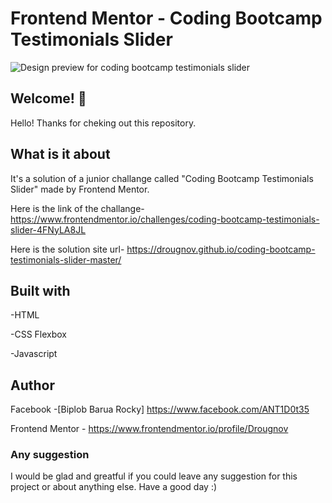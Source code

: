 # Frontend Mentor - Coding Bootcamp Testimonials Slider

![Design preview for coding bootcamp testimonials slider](./design/desktop-design.jpg)

## Welcome! 👋

Hello! Thanks for cheking out this repository.

## What is it about

It's a solution of a junior challange called "Coding Bootcamp Testimonials Slider" made by Frontend Mentor.

Here is the link of the challange-
https://www.frontendmentor.io/challenges/coding-bootcamp-testimonials-slider-4FNyLA8JL

Here is the solution site url-
https://drougnov.github.io/coding-bootcamp-testimonials-slider-master/

## Built with

-HTML

-CSS Flexbox

-Javascript

## Author

Facebook -[Biplob Barua Rocky] https://www.facebook.com/ANT1D0t35

Frontend Mentor - https://www.frontendmentor.io/profile/Drougnov

### Any suggestion

I would be glad and greatful if you could leave any suggestion for this project or about anything else. Have a good day :)
